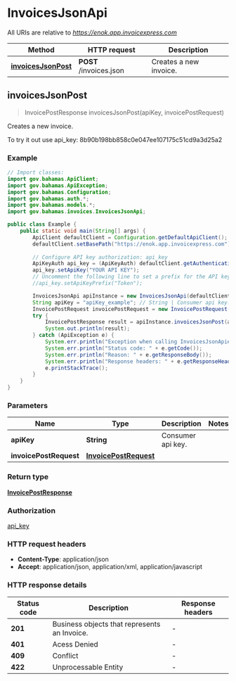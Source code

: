 # InvoicesJsonApi

All URIs are relative to *https://enok.app.invoicexpress.com*

Method | HTTP request | Description
------------- | ------------- | -------------
[**invoicesJsonPost**](InvoicesJsonApi.md#invoicesJsonPost) | **POST** /invoices.json | Creates a new invoice.



## invoicesJsonPost

> InvoicePostResponse invoicesJsonPost(apiKey, invoicePostRequest)

Creates a new invoice.

To try it out use api_key: 8b90b198bb858c0e047ee107175c51cd9a3d25a2

### Example

```java
// Import classes:
import gov.bahamas.ApiClient;
import gov.bahamas.ApiException;
import gov.bahamas.Configuration;
import gov.bahamas.auth.*;
import gov.bahamas.models.*;
import gov.bahamas.invoices.InvoicesJsonApi;

public class Example {
    public static void main(String[] args) {
        ApiClient defaultClient = Configuration.getDefaultApiClient();
        defaultClient.setBasePath("https://enok.app.invoicexpress.com");
        
        // Configure API key authorization: api_key
        ApiKeyAuth api_key = (ApiKeyAuth) defaultClient.getAuthentication("api_key");
        api_key.setApiKey("YOUR API KEY");
        // Uncomment the following line to set a prefix for the API key, e.g. "Token" (defaults to null)
        //api_key.setApiKeyPrefix("Token");

        InvoicesJsonApi apiInstance = new InvoicesJsonApi(defaultClient);
        String apiKey = "apiKey_example"; // String | Consumer api key.
        InvoicePostRequest invoicePostRequest = new InvoicePostRequest(); // InvoicePostRequest | 
        try {
            InvoicePostResponse result = apiInstance.invoicesJsonPost(apiKey, invoicePostRequest);
            System.out.println(result);
        } catch (ApiException e) {
            System.err.println("Exception when calling InvoicesJsonApi#invoicesJsonPost");
            System.err.println("Status code: " + e.getCode());
            System.err.println("Reason: " + e.getResponseBody());
            System.err.println("Response headers: " + e.getResponseHeaders());
            e.printStackTrace();
        }
    }
}
```

### Parameters


Name | Type | Description  | Notes
------------- | ------------- | ------------- | -------------
 **apiKey** | **String**| Consumer api key. |
 **invoicePostRequest** | [**InvoicePostRequest**](InvoicePostRequest.md)|  |

### Return type

[**InvoicePostResponse**](InvoicePostResponse.md)

### Authorization

[api_key](../README.md#api_key)

### HTTP request headers

- **Content-Type**: application/json
- **Accept**: application/json, application/xml, application/javascript

### HTTP response details
| Status code | Description | Response headers |
|-------------|-------------|------------------|
| **201** | Business objects that represents an Invoice. |  -  |
| **401** | Acess Denied |  -  |
| **409** | Conflict |  -  |
| **422** | Unprocessable Entity |  -  |


